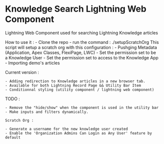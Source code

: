 # Knowledge Search Lightning Web Component
Lightning Web Component used for searching Lightning Knowledge articles


How to use it :
    - Clone the repo
    - run the command : ./setupScratchOrg
        This script will setup a scratch org with this configuration :
            - Pushging Metadata (Application, Apex Classes, FlexiPage, LWC)
            - Set the permission set to be a Knowledge User
            - Set the permission set to access to the Knowledge App
            - Importing demo's articles

Current version :

    - Adding redirection to Knowledge articles in a new browser tab.
    - Available for both Lightning Record Page && Utility Bar Item
    - Conditionnal styling (utility component / lightning web component)


TODO : 

    - Remove the "hide/show" when the component is used in the utility bar
    - Make inputs and filters dynamically.

    Scratch Org :

    - Generate a username for the new knowledge user created
    - Enable the 'Organization Admins Can Login as Any User' feature by default
    
